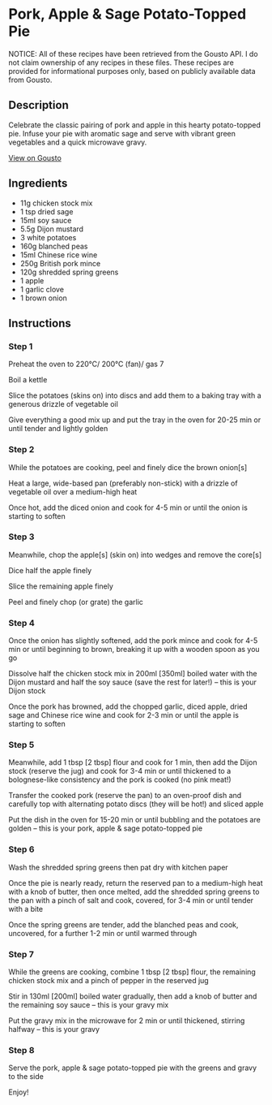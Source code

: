 # Pork, Apple & Sage Potato-Topped Pie

NOTICE: All of these recipes have been retrieved from the Gousto API. I do not claim ownership of any recipes in these files. These recipes are provided for informational purposes only, based on publicly available data from Gousto.

## Description

Celebrate the classic pairing of pork and apple in this hearty potato-topped pie. Infuse your pie with aromatic sage and serve with vibrant green vegetables and a quick microwave gravy.

[View on Gousto](https://www.gousto.co.uk/recipes/cookbook/pork-apple-sage-potato-topped-pie)

## Ingredients

- 11g chicken stock mix
- 1 tsp dried sage
- 15ml soy sauce
- 5.5g Dijon mustard
- 3 white potatoes
- 160g blanched peas
- 15ml Chinese rice wine
- 250g British pork mince
- 120g shredded spring greens
- 1 apple
- 1 garlic clove
- 1 brown onion

## Instructions


### Step 1

Preheat the oven to 220°C/ 200°C (fan)/ gas 7

Boil a kettle

Slice the potatoes (skins on) into discs and add them to a baking tray with a generous drizzle of vegetable oil

Give everything a good mix up and put the tray in the oven for 20-25 min or until tender and lightly golden


### Step 2

While the potatoes are cooking, peel and finely dice the brown onion<span class="text-danger">[s]</span>

Heat a large, wide-based pan (preferably non-stick) with a drizzle of vegetable oil over a medium-high heat

Once hot, add the diced onion and cook for 4-5 min or until the onion is starting to soften


### Step 3

Meanwhile, chop the apple<span class="text-danger">[s]</span> (skin on) into wedges and remove the core<span class="text-danger">[s]</span>

Dice half the apple finely

Slice the remaining apple finely

Peel and finely chop (or grate) the garlic


### Step 4

Once the onion has slightly softened, add the pork mince and cook for 4-5 min or until beginning to brown, breaking it up with a wooden spoon as you go

Dissolve half the chicken stock mix in 200ml <span class="text-danger">[350ml] </span>boiled water with the Dijon mustard and half the soy sauce (save the rest for later!) – this is your Dijon stock

Once the pork has browned, add the chopped garlic, diced apple, dried sage and Chinese rice wine and cook for 2-3 min or until the apple is starting to soften


### Step 5

Meanwhile, add 1 tbsp<span class="text-danger"> [2 tbsp] </span>flour and cook for 1 min, then add the Dijon stock (reserve the jug) and cook for 3-4 min or until thickened to a bolognese-like consistency and the pork is cooked (no pink meat!) 

Transfer the cooked pork (reserve the pan) to an oven-proof dish and carefully top with alternating potato discs (they will be hot!) and sliced apple

Put the dish in the oven for 15-20 min or until bubbling and the potatoes are golden – this is your pork, apple & sage potato-topped pie


### Step 6

Wash the shredded spring greens then pat dry with kitchen paper

Once the pie is nearly ready, return the reserved pan to a medium-high heat with a knob of butter, then once melted, add the shredded spring greens to the pan with a pinch of salt and cook, covered, for 3-4 min or until tender with a bite

Once the spring greens are tender, add the blanched peas and cook, uncovered, for a further 1-2 min or until warmed through


### Step 7

While the greens are cooking, combine 1 tbsp <span class="text-danger">[2 tbsp] </span>flour, the remaining chicken stock mix and a pinch of pepper in the reserved jug

Stir in 130ml <span class="text-danger">[200ml] </span>boiled water gradually, then add a knob of butter and the remaining soy sauce – this is your gravy mix

Put the gravy mix in the microwave for 2 min or until thickened, stirring halfway – this is your gravy

### Step 8

Serve the pork, apple & sage potato-topped pie with the greens and gravy to the side

Enjoy!

